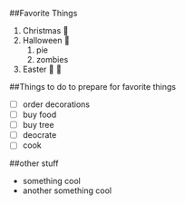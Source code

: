 ##Favorite Things
1. Christmas :christmas_tree:
2. Halloween :jack_o_lantern: 
   1. pie
   2. zombies
3. Easter :rabbit: :hatching_chick:

##Things to do to prepare for favorite things
- [ ] order decorations
- [ ] buy food 
- [ ] buy tree 
- [ ] deocrate
- [ ] cook

##other stuff
* something cool
* another something cool
